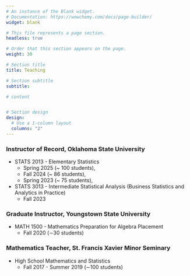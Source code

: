 ```yaml
---
# An instance of the Blank widget.
# Documentation: https://wowchemy.com/docs/page-builder/
widget: blank

# This file represents a page section.
headless: true

# Order that this section appears on the page.
weight: 30

# Section title
title: Teaching

# Section subtitle
subtitle:

# content


# Section design
design:
  # Use a 1-column layout
  columns: "2" 
---
```


### Instructor of Record, Oklahoma State University
- STATS 2013 - Elementary Statistics 
   * Spring 2025 (~ 100 students),
   * Fall 2024 (~ 86 students),
   * Spring 2023 (~ 75 students),
- STATS 3013 - Intermediate Statistical Analysis (Business Statistics and Analytics in Practice)
   * Fall 2023

### Graduate Instructor, Youngstown State University
- MATH 1500 - Mathematics Preparation for Algebra Placement
   * Fall 2020 (∼30 students)

### Mathematics Teacher, St. Francis Xavier Minor Seminary
- High School Mathematics and Statistics
   * Fall 2017 - Summer 2019 (∼100 students)

